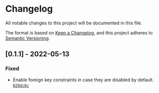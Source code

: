 # Changelog
All notable changes to this project will be documented in this file.

The format is based on [Keep a Changelog](https://keepachangelog.com/en/1.0.0/),
and this project adheres to [Semantic Versioning](https://semver.org/spec/v2.0.0.html).

## [0.1.1] - 2022-05-13
### Fixed
- Enable foreign key constraints in case they are disabled by default. [`029dc0c`](https://github.com/sarowish/ytsub/commit/029dc0c)
